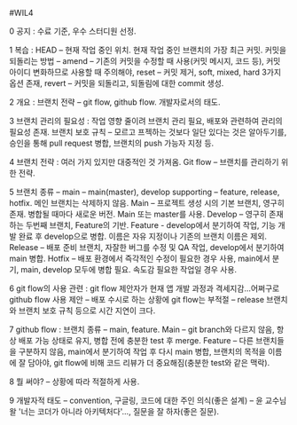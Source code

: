 #WIL4

0 공지 : 수료 기준, 우수 스터디원 선정.

1 복습 : HEAD – 현재 작업 중인 위치. 현재 작업 중인 브랜치의 가장 최근 커밋. 커밋을 되돌리는 방법 – amend – 기존의 커밋을 수정할 때 사용(커밋 메시지, 코드 등), 커밋 아이디 변화하므로 사용할 때 주의해야, reset – 커밋 제거, soft, mixed, hard 3가지 옵션 존재, revert – 커밋을 되돌리고, 되돌림에 대한 commit 생성.

2 개요 : 브랜치 전략 – git flow, github flow. 개발자로서의 태도.

3 브랜치 관리의 필요성 : 작업 영향 줄이려 브랜치 관리 필요, 배포와 관련하여 관리의 필요성 존재. 브랜치 보호 규칙 – 모르고 프젝하는 것보다 일단 있다는 것은 알아두기를, 승인을 통해 pull request 병합, 브랜치의 push 가능자 지정 등.

4 브랜치 전략 : 여러 가지 있지만 대중적인 것 가져옴. Git flow – 브랜치를 관리하기 위한 전략.

5 브랜치 종류 – main – main(master), develop supporting – feature, release, hotfix. 메인 브랜치는 삭제하지 않음. Main – 프로젝트 생성 시의 기본 브랜치, 영구히 존재. 병합될 때마다 새로운 버전. Main 또는 master를 사용. Develop – 영구히 존재하는 두번째 브랜치, Feature의 기반. Feature - develop에서 분기하여 작업, 기능 개발 완료 후 develop으로 병합. 이름은 자유 지정이나 기존의 브랜치 이름은 제외. Release – 배포 준비 브랜치, 자잘한 버그를 수정 및 QA 작업, develop에서 분기하여 main 병합. Hotfix – 배포 환경에서 즉각적인 수정이 필요한 경우 사용, main에서 분기, main, develop 모두에 병합 필요. 속도감 필요한 작업일 경우 사용.

6 git flow의 사용 관련 : git flow 제안자가 현재 앱 개발 과정과 격세지감…어쩌구로 github flow 사용 제안 – 배포 수시로 하는 상황에 git flow는 부적절 – release 브랜치와 브랜치 보호 규칙 등으로 시간 지연이 크다.

7 github flow : 브랜치 종류 – main, feature. Main – git branch와 다르지 않음, 항상 배포 가능 상태로 유지, 병합 전에 충분한 test 후 merge. Feature – 다른 브랜치들을 구분하지 않음, main에서 분기하여 작업 후 다시 main 병합, 브랜치의 목적을 이름에 잘 담아야, git flow에 비해 코드 리뷰가 더 중요해짐(충분한 test와 같은 맥락).

8 뭘 써야? – 상황에 따라 적절하게 사용.

9 개발자적 태도 – convention, 구글링, 코드에 대한 주인 의식(좋은 설계) – 윤 교수님 왈 '너는 코더가 아니라 아키텍처다'…, 질문을 잘 하자(좋은 질문).

